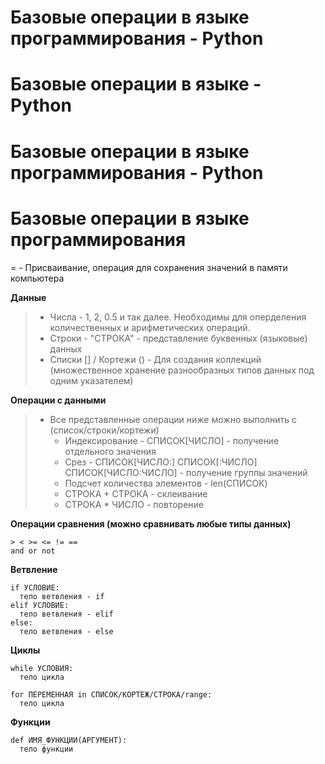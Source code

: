 # Базовые операции в языке программирования - Python
# Базовые операции в языке - Python
# Базовые операции в языке программирования - Python
# Базовые операции в языке программирования


= - Присваивание, операция для сохранения значений в памяти компьютера

**Данные**

> - Числа - 1, 2, 0.5 и так далее. Необходимы для оперделения количественных и арифметических операций.
> - Строки - "СТРОКА" - представление буквенных (языковые) данных
> - Списки [] / Кортежи () - Для создания коллекций (множественное хранение разнообразных типов данных под одним указателем)

**Операции с данными**

> - Все представленные операции ниже можно выполнить с (список/строки/кортежи)
>   - Индексирование - СПИСОК[ЧИСЛО] - получение отдельного значения
>   - Срез - СПИСОК[ЧИСЛО:] СПИСОК[:ЧИСЛО] СПИСОК[ЧИСЛО:ЧИСЛО] - получение группы значений
>   - Подсчет количества элементов - len(СПИСОК)
>   - СТРОКА + СТРОКА - склеивание
>   - СТРОКА * ЧИСЛО - повторение

**Операции сравнения (можно сравнивать любые типы данных)**
```
> < >= <= != ==
and or not
```

**Ветвление**

```
if УСЛОВИЕ:
  тело ветвления - if
elif УСЛОВИЕ:
  тело ветвления - elif
else:
  тело ветвления - else
```

**Циклы**

```
while УСЛОВИЯ:
  тело цикла
```

```
for ПЕРЕМЕННАЯ in СПИСОК/КОРТЕЖ/СТРОКА/range:
  тело цикла
```

**Функции**

```
def ИМЯ_ФУНКЦИИ(АРГУМЕНТ):
  тело функции
```
